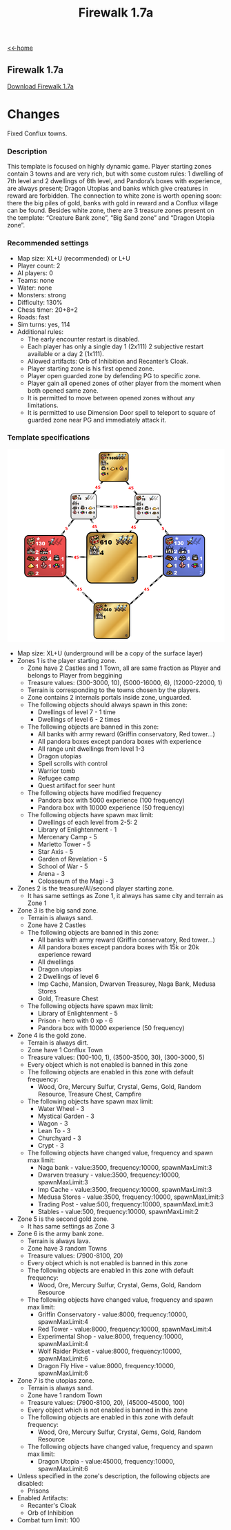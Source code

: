 ﻿---
title: Firewalk 1.7a
---

[<<-home](../..)

## Firewalk 1.7a

[Download Firewalk 1.7a](./Firewalk_1_7a.zip)

# Changes
Fixed Conflux towns.

### Description
This template is focused on highly dynamic game. Player starting zones contain 3 towns and are very rich, but with some custom rules: 1 dwelling of 7th level and 2 dwellings of 6th level, and Pandora’s boxes with experience, are always present; Dragon Utopias and banks which give creatures in reward are forbidden. The connection to white zone is worth opening soon: there the big piles of gold, banks with gold in reward and a Conflux village can be found. Besides white zone, there are 3 treasure zones present on the template: “Creature Bank zone”, “Big Sand zone” and “Dragon Utopia zone”.

### Recommended settings
* Map size: XL+U (recommended) or L+U
* Player count: 2
* AI players: 0 
* Teams: none
* Water: none
* Monsters: strong
* Difficulty: 130%
* Chess timer: 20+8+2
* Roads: fast
* Sim turns: yes, 114
* Additional rules:
    * The early encounter restart is disabled.
    * Each player has only a single day 1 (2x111) 2 subjective restart available or a day 2 (1x111).
    * Allowed artifacts: Orb of Inhibition and Recanter’s Cloak.
	* Player starting zone is his first opened zone.
	* Player open guarded zone by defending PG to specific zone.
	* Player gain all opened zones of other player from the moment when both opened same zone.
	* It is permitted to move between opened zones without any limitations.
	* It is permitted to use Dimension Door spell to teleport to square of guarded zone near PG and immediately attack it.

### Template specifications

![](graph.png)

* Map size: XL+U (underground will be a copy of the surface layer)
* Zones 1 is the player starting zone.
	* Zone have 2 Castles and 1 Town, all are same fraction as Player and belongs to Player from beggining
    * Treasure values: (300-3000, 10), (5000-16000, 6), (12000-22000, 1)
    * Terrain is corresponding to the towns chosen by the players.
	* Zone contains 2 internals portals inside zone, unguarded. 
    * The following objects should always spawn in this zone:
        * Dwellings of level 7 - 1 time
        * Dwellings of level 6 - 2 times
    * The following objects are banned in this zone:
        * All banks with army reward (Griffin conservatory, Red tower...)
		* All pandora boxes except pandora boxes with experience
		* All range unit dwellings from level 1-3 
		* Dragon utopias
		* Spell scrolls with control
		* Warrior tomb
		* Refugee camp
		* Quest artifact for seer hunt
	* The following objects have modified frequency
		* Pandora box with 5000 experience (100 frequency)
		* Pandora box with 10000 experience (50 frequency)
	* The following objects have spawn max limit:
		* Dwellings of each level from 2-5: 2
		* Library of Enlightenment - 1
		* Mercenary Camp - 5
		* Marletto Tower - 5
		* Star Axis - 5
		* Garden of Revelation - 5
		* School of War - 5
		* Arena - 3
		* Colosseum of the Magi - 3
* Zones 2 is the treasure/AI/second player starting zone.
	* It has same settings as Zone 1, it always has same city and terrain as Zone 1	
* Zone 3 is the big sand zone.
    * Terrain is always sand.
	* Zone have 2 Castles
    * The following objects are banned in this zone:
        * All banks with army reward (Griffin conservatory, Red tower...)
		* All pandora boxes except pandora boxes with 15k or 20k experience reward
		* All dwellings
		* Dragon utopias
        * 2 Dwellings of level 6
		* Imp Cache, Mansion, Dwarven Treasurey, Naga Bank, Medusa Stores
		* Gold, Treasure Chest
	* The following objects have spawn max limit:
		* Library of Enlightenment - 5
		* Prison - hero with 0 xp - 6
		* Pandora box with 10000 experience (50 frequency)
* Zone 4 is the gold zone.
    * Terrain is always dirt.
	* Zone have 1 Conflux Town
	* Treasure values: (100-100, 1), (3500-3500, 30), (300-3000, 5)
	* Every object which is not enabled is banned in this zone
    * The following objects are enabled in this zone with default frequency:
        * Wood, Ore, Mercury Sulfur, Crystal, Gems, Gold, Random Resource, Treasure Chest, Campfire
	* The following objects have spawn max limit:
        * Water Wheel - 3
		* Mystical Garden - 3
		* Wagon - 3
		* Lean To - 3
		* Churchyard - 3
		* Crypt - 3		
	* The following objects have changed value, frequency and spawn max limit:
		* Naga bank - value:3500, frequency:10000, spawnMaxLimit:3
		* Dwarven treasury - value:3500, frequency:10000, spawnMaxLimit:3
		* Imp Cache - value:3500, frequency:10000, spawnMaxLimit:3
		* Medusa Stores - value:3500, frequency:10000, spawnMaxLimit:3
		* Trading Post - value:500, frequency:10000, spawnMaxLimit:3
		* Stables - value:500, frequency:10000, spawnMaxLimit:2
* Zone 5 is the second gold zone.
	* It has same settings as Zone 3
* Zone 6 is the army bank zone.
    * Terrain is always lava.
	* Zone have 3 random Towns
	* Treasure values: (7900-8100, 20)
	* Every object which is not enabled is banned in this zone
    * The following objects are enabled in this zone with default frequency:
        * Wood, Ore, Mercury Sulfur, Crystal, Gems, Gold, Random Resource	
	* The following objects have changed value, frequency and spawn max limit:
		* Griffin Conservatory - value:8000, frequency:10000, spawnMaxLimit:4
		* Red Tower - value:8000, frequency:10000, spawnMaxLimit:4
		* Experimental Shop - value:8000, frequency:10000, spawnMaxLimit:4
		* Wolf Raider Picket - value:8000, frequency:10000, spawnMaxLimit:6
		* Dragon Fly Hive - value:8000, frequency:10000, spawnMaxLimit:6
* Zone 7 is the utopias zone.
    * Terrain is always sand.
	* Zone have 1 random Town
	* Treasure values: (7900-8100, 20), (45000-45000, 100)
	* Every object which is not enabled is banned in this zone
    * The following objects are enabled in this zone with default frequency:
        * Wood, Ore, Mercury Sulfur, Crystal, Gems, Gold, Random Resource	
	* The following objects have changed value, frequency and spawn max limit:
		* Dragon Utopia - value:45000, frequency:10000, spawnMaxLimit:6
* Unless specified in the zone's description, the following objects are disabled:
    * Prisons
* Enabled Artifacts:
	* Recanter's Cloak
	* Orb of Inhibition
* Combat turn limit: 100